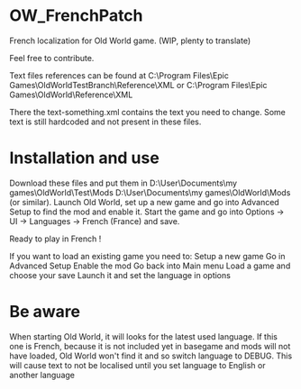 # OW_FrenchPatch
French localization for Old World game. (WIP, plenty to translate)

Feel free to contribute.

Text files references can be found at C:\Program Files\Epic Games\OldWorldTestBranch\Reference\XML or C:\Program Files\Epic Games\OldWorld\Reference\XML

There the text-something.xml contains the text you need to change. Some text is still hardcoded and not present in these files.

# Installation and use

Download these files and put them in D:\User\Documents\my games\OldWorld\Test\Mods D:\User\Documents\my games\OldWorld\Mods (or similar).
Launch Old World, set up a new game and go into Advanced Setup to find the mod and enable it. 
Start the game and go into Options -> UI -> Languages -> French (France) and save.

Ready to play in French !

If you want to load an existing game you need to:
Setup a new game
Go in Advanced Setup
Enable the mod
Go back into Main menu
Load a game and choose your save
Launch it and set the language in options

# Be aware

When starting Old World, it will looks for the latest used language. If this one is French, because it is not included yet in basegame and mods will not have loaded, Old World won't find it and so switch language to DEBUG. This will cause text to not be localised until you set language to English or another language
